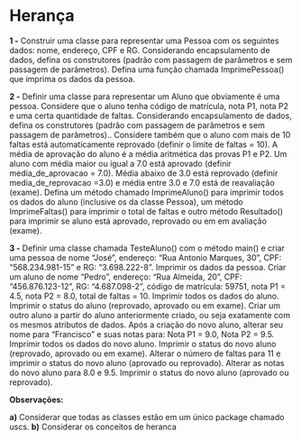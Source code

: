 # Herança

**1 -** Construir uma classe para representar uma Pessoa com os seguintes dados: nome, endereço, CPF e RG. Considerando encapsulamento de dados, defina os construtores (padrão com passagem de parâmetros e sem passagem de parâmetros). Defina uma função chamada ImprimePessoa() que imprima os dados da pessoa.

**2 -** Definir uma classe para representar um Aluno que obviamente é uma pessoa. Considere que o aluno tenha código de matrícula, nota P1, nota P2 e uma certa quantidade de faltas. Considerando encapsulamento de dados, defina os construtores (padrão com passagem de parâmetros e sem passagem de parâmetros).. Considere também que o aluno com mais de 10 faltas está automaticamente reprovado (definir o limite de faltas = 10). A média de aprovação do aluno é a média aritmética das provas P1 e P2. Um aluno com média maior ou igual a 7.0 está aprovado (definir media_de_aprovacao = 7.0). Média abaixo de 3.0 está reprovado (definir media_de_reprovacao =3.0) e média entre 3.0 e 7.0 está de reavaliação (exame). Defina um método chamado ImprimeAluno() para imprimir todos os dados do aluno (inclusive os da classe Pessoa), um método ImprimeFaltas() para imprimir o total de faltas e outro método Resultado() para imprimir se aluno está aprovado, reprovado ou em em avaliação (exame).

**3 -** Definir uma classe chamada TesteAluno() com o método main() e criar uma pessoa de nome “José”, endereço: “Rua Antonio Marques, 30”,  CPF: “568.234.981-15” e RG: “3.698.222-8”. Imprimir os dados da pessoa. Criar um aluno de nome “Pedro”, endereço: “Rua Almeida, 20”, CPF: “456.876.123-12”, RG: “4.687.098-2”, código de matrícula: 59751, nota P1 = 4.5, nota P2 = 8.0, total de faltas = 10. Imprimir todos os dados do aluno. Imprimir o status do aluno (reprovado, aprovado ou em exame). Criar um outro aluno a partir do aluno anteriormente criado, ou seja exatamente com os mesmos atributos de dados.  Após a criação do novo aluno, alterar seu nome para “Francisco” e suas notas para: Nota P1 = 9.0, Nota P2 = 9.5. Imprimir todos os dados do novo aluno. Imprimir o status do novo aluno (reprovado, aprovado ou em exame). Alterar o número de faltas para 11 e imprimir o status do novo aluno (aprovado ou reprovado). Alterar as notas do novo aluno para 8.0 e 9.5. Imprimir o status do novo aluno (aprovado ou reprovado).

**Observações:**

**a)** Considerar que todas as classes estão em um único package chamado uscs.
**b)** Considerar os conceitos de heranca
